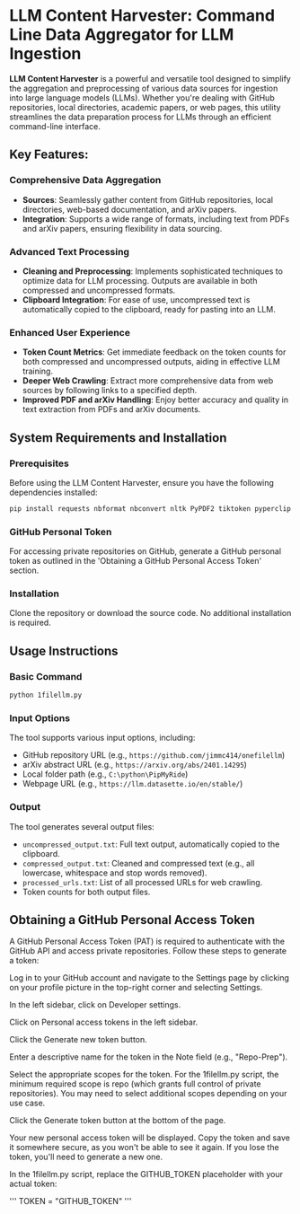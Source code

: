 
# LLM Content Harvester: Command Line Data Aggregator for LLM Ingestion

**LLM Content Harvester** is a powerful and versatile tool designed to simplify the aggregation and preprocessing of various data sources for ingestion into large language models (LLMs). Whether you're dealing with GitHub repositories, local directories, academic papers, or web pages, this utility streamlines the data preparation process for LLMs through an efficient command-line interface.

## Key Features:

### Comprehensive Data Aggregation
- **Sources**: Seamlessly gather content from GitHub repositories, local directories, web-based documentation, and arXiv papers.
- **Integration**: Supports a wide range of formats, including text from PDFs and arXiv papers, ensuring flexibility in data sourcing.

### Advanced Text Processing
- **Cleaning and Preprocessing**: Implements sophisticated techniques to optimize data for LLM processing. Outputs are available in both compressed and uncompressed formats.
- **Clipboard Integration**: For ease of use, uncompressed text is automatically copied to the clipboard, ready for pasting into an LLM.

### Enhanced User Experience
- **Token Count Metrics**: Get immediate feedback on the token counts for both compressed and uncompressed outputs, aiding in effective LLM training.
- **Deeper Web Crawling**: Extract more comprehensive data from web sources by following links to a specified depth.
- **Improved PDF and arXiv Handling**: Enjoy better accuracy and quality in text extraction from PDFs and arXiv documents.

## System Requirements and Installation

### Prerequisites
Before using the LLM Content Harvester, ensure you have the following dependencies installed:
```bash
pip install requests nbformat nbconvert nltk PyPDF2 tiktoken pyperclip
```

### GitHub Personal Token
For accessing private repositories on GitHub, generate a GitHub personal token as outlined in the 'Obtaining a GitHub Personal Access Token' section.

### Installation
Clone the repository or download the source code. No additional installation is required.

## Usage Instructions

### Basic Command
```bash
python 1filellm.py
```

### Input Options
The tool supports various input options, including:
- GitHub repository URL (e.g., `https://github.com/jimmc414/onefilellm`)
- arXiv abstract URL (e.g., `https://arxiv.org/abs/2401.14295`)
- Local folder path (e.g., `C:\python\PipMyRide`)
- Webpage URL (e.g., `https://llm.datasette.io/en/stable/`)

### Output
The tool generates several output files:
- `uncompressed_output.txt`: Full text output, automatically copied to the clipboard.
- `compressed_output.txt`: Cleaned and compressed text (e.g., all lowercase, whitespace and stop words removed).
- `processed_urls.txt`: List of all processed URLs for web crawling.
- Token counts for both output files.

## Obtaining a GitHub Personal Access Token

A GitHub Personal Access Token (PAT) is required to authenticate with the GitHub API and access private repositories. Follow these steps to generate a token:

Log in to your GitHub account and navigate to the Settings page by clicking on your profile picture in the top-right corner and selecting Settings.

In the left sidebar, click on Developer settings.

Click on Personal access tokens in the left sidebar.

Click the Generate new token button.

Enter a descriptive name for the token in the Note field (e.g., "Repo-Prep").

Select the appropriate scopes for the token. For the 1filellm.py script, the minimum required scope is repo (which grants full control of private repositories). You may need to select additional scopes depending on your use case.

Click the Generate token button at the bottom of the page.

Your new personal access token will be displayed. Copy the token and save it somewhere secure, as you won't be able to see it again. If you lose the token, you'll need to generate a new one.

In the 1filellm.py script, replace the GITHUB_TOKEN placeholder with your actual token:

'''
TOKEN = "GITHUB_TOKEN"
'''


